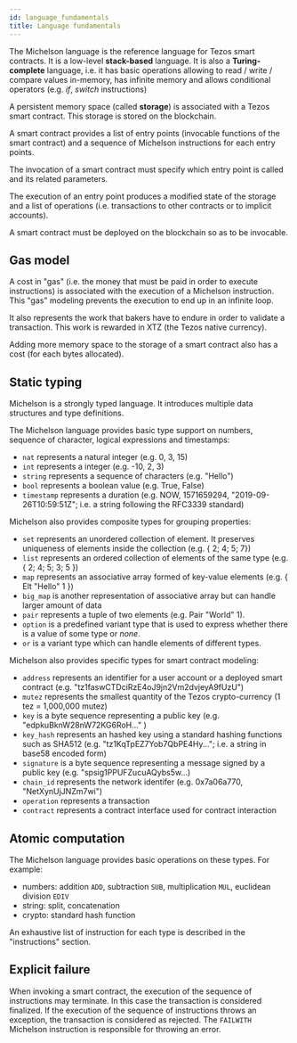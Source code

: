 ```yaml
---
id: language_fundamentals
title: Language fundamentals
---
```


The Michelson language is the reference language for Tezos smart contracts. It is a low-level **stack-based** language. It is also a **Turing-complete** language, i.e. it has basic operations allowing to read / write / compare values in-memory, has infinite memory and allows conditional operators (e.g. _if_, _switch_ instructions)

A persistent memory space (called **storage**) is associated with a Tezos smart contract. This storage is stored on the blockchain.

A smart contract provides a list of entry points (invocable functions of the smart contract) and a sequence of Michelson instructions for each entry points.

The invocation of a smart contract must specify which entry point is called and its related parameters.

The execution of an entry point produces a modified state of the storage and a list of operations (i.e. transactions to other contracts or to implicit accounts).

A smart contract must be deployed on the blockchain so as to be invocable.

## Gas model
A cost in "gas" (i.e. the money that must be paid in order to execute instructions) is associated with the execution of a Michelson instruction. This "gas" modeling prevents the execution to end up in an infinite loop. 

It also represents the work that bakers have to endure in order to validate a transaction. This work is rewarded in XTZ (the Tezos native currency).

Adding more memory space to the storage of a smart contract also has a cost (for each bytes allocated).

## Static typing

Michelson is a strongly typed language. It introduces multiple data structures and type definitions.

The Michelson language provides basic type support on numbers, sequence of character, logical expressions and timestamps:
- `nat` represents a natural integer (e.g. 0, 3, 15)
- `int` represents a integer (e.g. -10, 2, 3)
- `string` represents a sequence of characters (e.g. "Hello")
- `bool` represents a boolean value (e.g. True, False)
- `timestamp` represents a duration (e.g. NOW, 1571659294, "2019-09-26T10:59:51Z"; i.e. a string following the RFC3339 standard)

Michelson also provides composite types for grouping properties:
- `set` represents an unordered collection of element. It preserves uniqueness of elements inside the collection (e.g. { 2; 4; 5; 7})
- `list` represents an ordered collection of elements of the same type (e.g. { 2; 4; 5; 3; 5 })
- `map` represents an associative array formed of key-value elements (e.g. { Elt "Hello" 1 }) 
- `big_map` is another representation of associative array but can handle larger amount of data
- `pair` represents a tuple of two elements (e.g. Pair "World" 1).
- `option` is a predefined variant type that is used to express whether there is a value of some type or _none_.
- `or` is a variant type which can handle elements of different types.

Michelson also provides specific types for smart contract modeling:
- `address` represents an identifier for a user account or a deployed smart contract (e.g. "tz1faswCTDciRzE4oJ9jn2Vm2dvjeyA9fUzU")
- `mutez` represents the smallest quantity of the Tezos crypto-currency (1 tez = 1,000,000 mutez)
- `key` is a byte sequence representing a public key (e.g. "edpkuBknW28nW72KG6RoH..." )
- `key_hash` represents an hashed key using a standard hashing functions such as SHA512 (e.g. "tz1KqTpEZ7Yob7QbPE4Hy..."; i.e. a string in base58 encoded form)
- `signature` is a byte sequence representing a message signed by a public key (e.g. "spsig1PPUFZucuAQybs5w...)
- `chain_id` represents the network identifer (e.g. 0x7a06a770, "NetXynUjJNZm7wi")
- `operation` represents a transaction
- `contract` represents a contract interface used for contract interaction

## Atomic computation

The Michelson language provides basic operations on these types. For example:  
- numbers: addition `ADD`, subtraction `SUB`, multiplication `MUL`, euclidean division `EDIV`
- string: split, concatenation
- crypto: standard hash function

An exhaustive list of instruction for each type is described in the "instructions" section.

## Explicit failure

When invoking a smart contract, the execution of the sequence of instructions may terminate. In this case the transaction is considered finalized. If the execution of the sequence of instructions throws an exception, the transaction is considered as rejected. The `FAILWITH` Michelson instruction is responsible for throwing an error. 
